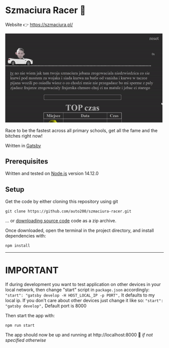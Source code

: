 # Szmaciura Racer 🚗

Website 👉 https://szmaciura.pl/

<img src="preview.gif" alt="preview" width="500px">

Race to be the fastest across all primary schools, get all the fame and the bitches right now!

Written in [Gatsby](https://github.com/gatsbyjs/gatsby/)

## Prerequisites

Written and tested on [Node.js](https://nodejs.org) version 14.12.0

## Setup

Get the code by either cloning this repository using git

```
git clone https://github.com/auto200/szmaciura-racer.git
```

... or [downloading source code](https://github.com/auto200/szmaciura-racer/archive/master.zip) code as a zip archive.

Once downloaded, open the terminal in the project directory, and install dependencies with:

```
npm install
```

---

# IMPORTANT

If during development you want to test application on other devices in your local network, then change "start" script in `package.json` accordingly:
`"start": "gatsby develop -H HOST_LOCAL_IP -p PORT",`
It defaults to my local ip.
If you don't care about other devices just change it like so:
`"start": "gatsby develop",`
Default port is 8000

Then start the app with:

```
npm run start
```

The app should now be up and running at http://localhost:8000 🚀 _if not specified otherwise_
